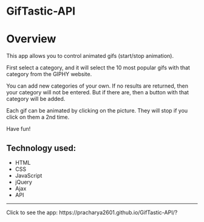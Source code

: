 # GifTastic-API

<h1>Overview</h1>
<p>This app allows you to control animated gifs (start/stop animation).</p>

<p>First select a category, and it will select the 10 most popular gifs with that category from the GIPHY website.</p>

<p>You can add new categories of your own. If no results are returned, then your category will not be entered. But if there are, then a button with that category will be added.</p>

<p>Each gif can be animated by clicking on the picture. They will stop if you click on them a 2nd time.</p>

<p>Have fun!</p>

<h2>Technology used:</h2>
<ul>
<li>HTML</li>
<li>CSS</li>
<li>JavaScript</li>
<li>jQuery</li>
<li>Ajax</li>
<li>API</li>
</ul>

<hr>
Click to see the app: https://pracharya2601.github.io/GifTastic-API/?
